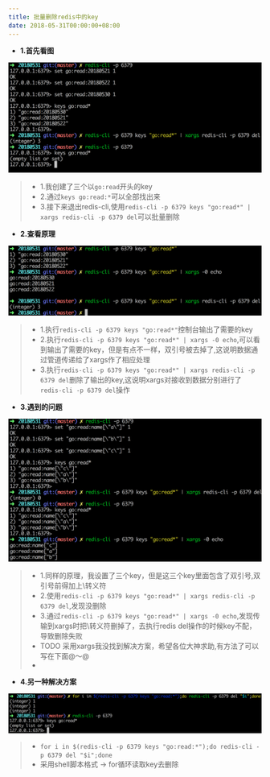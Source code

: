 ```yaml
---
title: 批量删除redis中的key
date: 2018-05-31T00:00:00+08:00
---
```


* **1.首先看图**

![](/static/images/batch-del-redis-key_one.png)


>* 1.我创建了三个以`go:read`开头的key
>* 2.通过`keys go:read:*`可以全部找出来
>* 3.接下来退出redis-cli,使用`redis-cli -p 6379 keys "go:read*" | xargs redis-cli -p 6379 del`可以批量删除

* **2.查看原理**

![](/static/images/batch-del-redis-key_two.png)

>* 1.执行`redis-cli -p 6379 keys "go:read*"`控制台输出了需要的key
>* 2.执行`redis-cli -p 6379 keys "go:read*" | xargs -0 echo`,可以看到输出了需要的key，但是有点不一样，双引号被去掉了,这说明数据通过管道传递给了xargs作了相应处理
>* 3.执行`redis-cli -p 6379 keys "go:read*" | xargs redis-cli -p 6379 del`删除了输出的key,这说明xargs对接收到数据分别进行了`redis-cli -p 6379 del`操作

* **3.遇到的问题**

![](/static/images/batch-del-redis-key_three.png)

>* 1.同样的原理，我设置了三个key，但是这三个key里面包含了双引号,双引号前得加上\转义符
>* 2.使用`redis-cli -p 6379 keys "go:read*" | xargs redis-cli -p 6379 del`,发现没删除
>* 3.通过`redis-cli -p 6379 keys "go:read*" | xargs -0 echo`,发现传输到xargs时把\转义符删掉了，去执行redis del操作的时候key不配，导致删除失败
>* TODO 采用xargs我没找到解决方案，希望各位大神求助,有方法了可以写在下面@～@
>* 


* **4.另一种解决方案**

![](/static/images/batch-del-redis-key_four.png)

>* `for i in $(redis-cli -p 6379 keys "go:read:*");do redis-cli -p 6379 del "$i";done`
>* 采用shell脚本格式 -> for循环读取key去删除